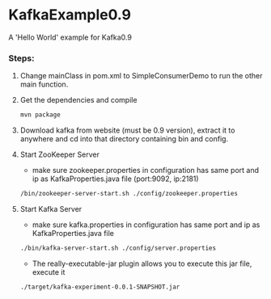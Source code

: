 # KafkaExample0.9

A 'Hello World' example for Kafka0.9   

### Steps:
1. Change mainClass in pom.xml to SimpleConsumerDemo to run the other main function.  

2. Get the dependencies and compile  

    ```bash
    mvn package
    ```

3. Download kafka from website (must be 0.9 version), extract it to anywhere and cd into that directory containing bin and config. 

4. Start ZooKeeper Server  
    - make sure zookeeper.properties in configuration has same port and ip as KafkaProperties.java file (port:9092, ip:2181)  

    ```bash
    /bin/zookeeper-server-start.sh ./config/zookeeper.properties
    ```

5. Start Kafka  Server  
    - make sure kafka.properties in configuration has same port and ip as KafkaProperties.java file  

    ```bash
    ./bin/kafka-server-start.sh ./config/server.properties
    ```

    - The really-executable-jar plugin allows you to execute this jar file, execute it  

    ```bash
    ./target/kafka-experiment-0.0.1-SNAPSHOT.jar
    ```
